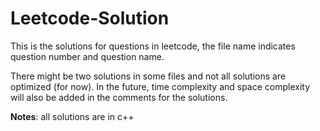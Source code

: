 # Leetcode-Solution
This is the solutions for questions in leetcode, the file name indicates question number and question name.

There might be two solutions in some files and not all solutions are optimized (for now).
In the future, time complexity and space complexity will also be added in the comments for the solutions. 

**Notes**: all solutions are in c++
